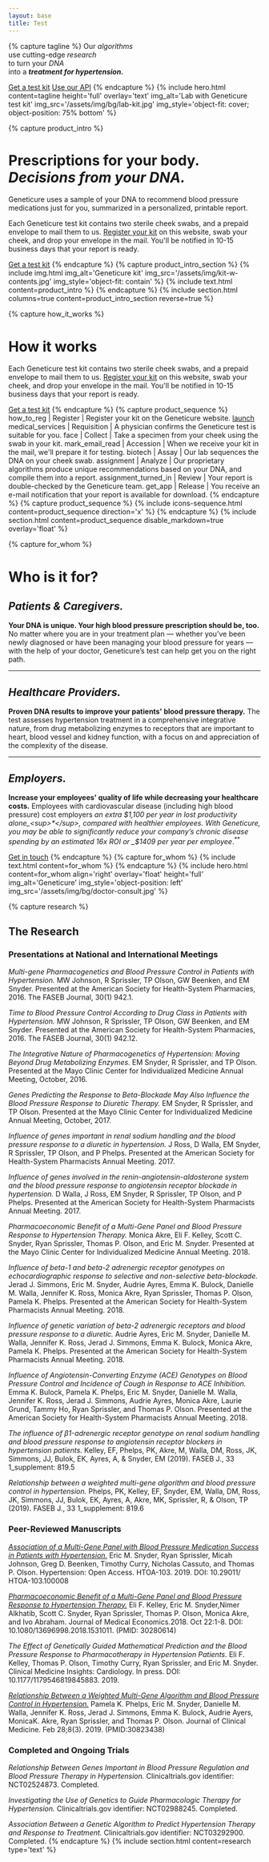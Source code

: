 ```yaml
---
layout: base
title: Test
---
```


{% capture tagline %}
Our _algorithms_<br>
use cutting-edge _research_<br>
to turn your _DNA_<br>
into a _**treatment for hypertension.**_

<a class="button button--transparent--on-dark" href="#">Get a test kit</a>
<a class="button button--transparent--on-dark" href="#">Use our API</a>
{% endcapture %}
{% include hero.html content=tagline height='full' overlay='text' img_alt='Lab with Geneticure test kit' img_src='/assets/img/bg/lab-kit.jpg' img_style='object-fit: cover; object-position: 75% bottom' %}

{% capture product_intro %}
# Prescriptions for your body.<br>_Decisions from your DNA._

Geneticure uses a sample of your DNA to recommend blood pressure medications just for you, summarized in a personalized, printable report.

Each Geneticure test kit contains two sterile cheek swabs, and a prepaid envelope to mail them to us. [Register your kit](#) on this website, swab your cheek, and drop your envelope in the mail. You'll be notified in 10-15 business days that your report is ready.

<a class="button button--low" href="#">Get a test kit</a>
{% endcapture %}
{% capture product_intro_section %}
  {% include img.html img_alt='Geneticure kit' img_src='/assets/img/kit-w-contents.jpg' img_style='object-fit: contain' %}
  {% include text.html content=product_intro %}
{% endcapture %}
{% include section.html columns=true content=product_intro_section reverse=true %}

{% capture how_it_works %}
# How it works

Each Geneticure test kit contains two sterile cheek swabs, and a prepaid envelope to mail them to us. [Register your kit](#) on this website, swab your cheek, and drop your envelope in the mail. You'll be notified in 10-15 business days that your report is ready.

<a class="button button--low" href="#">Get a test kit</a>
{% endcapture %}
{% capture product_sequence %}
how_to_reg | Register | Register your kit on the Geneticure website. <a class="material-icons" href="#">launch</a>
medical_services | Requisition | A physician confirms the Geneticure test is suitable for you.
face | Collect | Take a specimen from your cheek using the swab in your kit.
mark_email_read | Accession | When we receive your kit in the mail, we'll prepare it for testing.
biotech | Assay | Our lab sequences the DNA on your cheek swab.
assignment | Analyze | Our proprietary algorithms produce unique recommendations based on your DNA, and compile them into a report.
assignment_turned_in | Review | Your report is double-checked by the Geneticure team.
get_app | Release | You receive an e-mail notification that your report is available for download.
{% endcapture %}
{% capture product_sequence %}
  {% include icons-sequence.html content=product_sequence direction='x' %}
{% endcapture %}
{% include section.html content=product_sequence disable_markdown=true overlay='float' %}

{% capture for_whom %}
# Who is it for?

## _Patients & Caregivers._

**Your DNA is unique. Your high blood pressure prescription should be, too.** No matter where you are in your treatment plan — whether you’ve been newly diagnosed or have been managing your blood pressure for years — with the help of your doctor, Geneticure’s test can help get you on the right path.

---

## _Healthcare Providers._

**Proven DNA results to improve your patients' blood pressure therapy.** The test assesses hypertension treatment in a comprehensive integrative nature, from drug metabolizing enzymes to receptors that are important to heart, blood vessel and kidney function, with a focus on and appreciation of the complexity of the disease.

---

## _Employers._

**Increase your employees' quality of life while decreasing your healthcare costs.** Employees with cardiovascular disease (including high blood pressure) cost employers _an extra $1,100 per year in lost productivity alone_<sup>*</sup>, compared with healthier employees. With Geneticure, you may be able to significantly reduce your company’s chronic disease spending by an estimated 16x ROI or _$1409 per year per employee_.<sup>**</sup>

<a class="button button--high" href="#">Get in touch</a>
{% endcapture %}
{% capture for_whom %}
  {% include text.html content=for_whom %}
{% endcapture %}
{% include hero.html content=for_whom align='right' overlay='float' height='full' img_alt='Geneticure' img_style='object-position: left' img_src='/assets/img/bg/doctor-consult.jpg' %}

{% capture research %}
<div id="research"></div>

## The Research

### Presentations at National and International Meetings

<cite>Multi-gene Pharmacogenetics and Blood Pressure Control in Patients with Hypertension.</cite> MW Johnson, R Sprissler, TP Olson, GW Beenken, and EM Snyder. Presented at the American Society for Health-System Pharmacies, 2016. The FASEB Journal, 30(1) 942.1.

<cite>Time to Blood Pressure Control According to Drug Class in Patients with Hypertension.</cite> MW Johnson, R Sprissler, TP Olson, GW Beenken, and EM Snyder. Presented at the American Society for Health-System Pharmacies, 2016. The FASEB Journal, 30(1) 942.12.

<cite>The Integrative Nature of Pharmacogenetics of Hypertension: Moving Beyond Drug Metabolizing Enzymes.</cite> EM Snyder, R Sprissler, and TP Olson. Presented at the Mayo Clinic Center for Individualized Medicine Annual Meeting, October, 2016.

<cite>Genes Predicting the Response to Beta-Blockade May Also Influence the Blood Pressure Response to Diuretic Therapy.</cite> EM Snyder, R Sprissler, and TP Olson. Presented at the Mayo Clinic Center for Individualized Medicine Annual Meeting, October, 2017.

<cite>Influence of genes important in renal sodium handling and the blood pressure response to a diuretic in hypertension.</cite> J Ross, D Walla, EM Snyder, R Sprissler, TP Olson, and P Phelps. Presented at the American Society for Health-System Pharmacists Annual Meeting. 2017.

<cite>Influence of genes involved in the renin-angiotensin-aldosterone system and the blood pressure response to angiotensin receptor blockade in hypertension.</cite> D Walla, J Ross, EM Snyder, R Sprissler, TP Olson, and P Phelps. Presented at the American Society for Health-System Pharmacists Annual Meeting. 2017.

<cite>Pharmacoeconomic Benefit of a Multi-Gene Panel and Blood Pressure Response to Hypertension Therapy.</cite> Monica Akre, Eli F. Kelley, Scott C. Snyder, Ryan Sprissler, Thomas P. Olson, and Eric M. Snyder. Presented at the Mayo Clinic Center for Individualized Medicine Annual Meeting. 2018.

<cite>Influence of beta-1 and beta-2 adrenergic receptor genotypes on echocardiographic response to selective and non-selective beta-blockade.</cite> Jerad J. Simmons, Eric M. Snyder, Audrie Ayres, Emma K. Bulock, Danielle M. Walla, Jennifer K. Ross, Monica Akre, Ryan Sprissler, Thomas P. Olson, Pamela K. Phelps. Presented at the American Society for Health-System Pharmacists Annual Meeting. 2018.

<cite>Influence of genetic variation of beta-2 adrenergic receptors and blood pressure response to a diuretic.</cite> Audrie Ayres, Eric M. Snyder, Danielle M. Walla, Jennifer K. Ross, Jerad J. Simmons, Emma K. Bulock, Monica Akre, Pamela K. Phelps. Presented at the American Society for Health-System Pharmacists Annual Meeting. 2018.

<cite>Influence of Angiotensin-Converting Enzyme (ACE) Genotypes on Blood Pressure Control and Incidence of Cough in Response to ACE Inhibition.</cite> Emma K. Bulock, Pamela K. Phelps, Eric M. Snyder, Danielle M. Walla, Jennifer K. Ross, Jerad J. Simmons, Audrie Ayres, Monica Akre, Laurie Grund, Tammy Ho, Ryan Sprissler, and Thomas P. Olson. Presented at the American Society for Health-System Pharmacists Annual Meeting. 2018.

<cite>The influence of β1-adrenergic receptor genotype on renal sodium handling and blood pressure response to angiotensin receptor blockers in hypertension patients.</cite> Kelley, EF, Phelps, PK, Akre, M, Walla, DM, Ross, JK, Simmons, JJ, Bulok, EK, Ayres, A, & Snyder, EM (2019).  FASEB J., 33 1_supplement: 819.5

<cite>Relationship between a weighted multi-gene algorithm and blood pressure control in hypertension.</cite> Phelps, PK, Kelley, EF, Snyder, EM, Walla, DM, Ross, JK, Simmons, JJ, Bulok, EK, Ayres, A, Akre, MK, Sprissler, R, & Olson, TP (2019).  FASEB J., 33 1_supplement: 819.6

### Peer-Reviewed Manuscripts

<cite>[Association of a Multi-Gene Panel with Blood Pressure Medication Success in Patients with Hypertension.](https://www.gavinpublishers.com/articles/Research-Article/Hypertension-An-Open-Access/Association-of-a-Multi-Gene-Panel-with-Blood-Pressure-Medication-Success-in-Patients-with-Hypertension-A-Pilot-Study)</cite> Eric M. Snyder, Ryan Sprissler, Micah Johnson, Greg D. Beenken, Timothy Curry, Nicholas Cassuto, and Thomas P. Olson. Hypertension: Open Access. HTOA-103.  2019. DOI: 10.29011/ HTOA-103.100008

<cite>[Pharmacoeconomic Benefit of a Multi-Gene Panel and Blood Pressure Response to Hypertension Therapy.](https://www.tandfonline.com/doi/abs/10.1080/13696998.2018.1531011)</cite> Eli F. Kelley, Eric M. Snyder,Nimer Alkhatib, Scott C. Snyder, Ryan Sprissler, Thomas P. Olson, Monica Akre, and Ivo Abraham. Journal of Medical Economics.2018. Oct 22:1-8. DOI: 10.1080/13696998.2018.1531011. (PMID: 30280614)

<cite>The Effect of Genetically Guided Mathematical Prediction and the Blood Pressure Response to Pharmacotherapy in Hypertension Patients.</cite> Eli F. Kelley, Thomas P. Olson, Timothy Curry, Ryan Sprissler, and Eric M. Snyder. Clinical Medicine Insights: Cardiology. In press. DOI: 10.1177/1179546819845883. 2019.

<cite>[Relationship Between a Weighted Multi-Gene Algorithm and Blood Pressure Control in Hypertension.](https://www.mdpi.com/2077-0383/8/3/289)</cite> Pamela K. Phelps, Eric M. Snyder, Danielle M. Walla, Jennifer K. Ross, Jerad J. Simmons, Emma K. Bulock, Audrie Ayers, MonicaK. Akre, Ryan Sprissler, and Thomas P. Olson. Journal of Clinical Medicine. Feb 28;8(3). 2019. (PMID:30823438)

### Completed and Ongoing Trials

<cite>Relationship Between Genes Important in Blood Pressure Regulation and Blood Pressure Therapy in Hypertension.</cite> Clinicaltrials.gov identifier: NCT02524873. Completed.

<cite>Investigating the Use of Genetics to Guide Pharmacologic Therapy for Hypertension.</cite> Clinicaltrials.gov identifier: NCT02988245. Completed.

<cite>Association Between a Genetic Algorithm to Predict Hypertension Therapy and Response to Treatment.</cite> Clinicaltrials.gov identifier: NCT03292900. Completed.
{% endcapture %}
{% include section.html content=research type='text' %}
